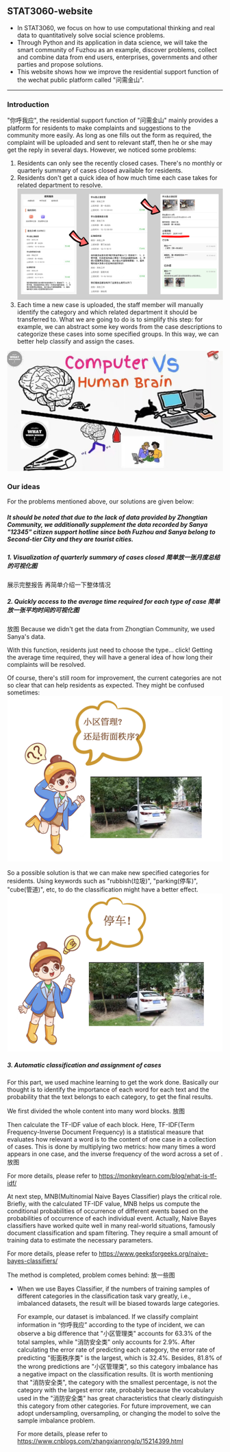 ## STAT3060-website
- In STAT3060, we focus on how to use computational thinking and real data to quantitatively solve social science problems. 
- Through Python and its application in data science, we will take the smart community of Fuzhou as an example, discover problems, collect and combine data from end users, enterprises, governments and other parties and propose solutions. 
- This website shows how we improve the residential support function of the wechat public platform called "问需金山".
<hr>

### Introduction
"你呼我应", the residential support function of "问需金山" mainly provides a platform for residents to make complaints and suggestions to the community more easily. As long as one fills out the form as required, the complaint will be uploaded and sent to relevant staff, then he or she may get the reply in several days.
However, we noticed some problems:
1. Residents can only see the recently closed cases. There's no monthly or quarterly summary of cases closed available for residents. 
2. Residents don't get a quick idea of how much time each case takes for related department to resolve. ![imagebmx](sjbmx.jpg)
3. Each time a new case is uploaded, the staff member will manually identify the category and which related department it should be transferred to. What we are going to do is to simplify this step: for example, we can abstract some key words from the case descriptions to categorize these cases into some specified groups. In this way, we can better help classify and assign the cases. 

![image1](1.jpg)

### Our ideas
For the problems mentioned above, our solutions are given below:

##### It should be noted that due to the lack of data provided by Zhongtian Community, we additionally supplement the data recorded by Sanya "12345" citizen support hotline since both Fuzhou and Sanya belong to Second-tier City and they are tourist cities. 

##### 1. Visualization of quarterly summary of cases closed 简单放一张月度总结的可视化图
展示完整报告 再简单介绍一下整体情况


##### 2. Quickly access to the average time required for each type of case 简单放一张平均时间的可视化图
放图 Because we didn't get the data from Zhongtian Community, we used Sanya's data.

With this function, residents just need to choose the type... click! Getting the average time required, they will have a general idea of how long their complaints will be resolved.

Of course, there's still room for improvement, the current categories are not so clear that can help residents as expected. They might be confused sometimes: 
![imagetime1](wp-data1.jpg)

So a possible solution is that we can make new specified categories for residents. Using keywords such as "rubbish(垃圾)", "parking(停车)", "cube(管道)", etc, to do the classification might have a better effect. 
![imagetime2](wp-data2.jpg)


##### 3. Automatic classification and assignment of cases
For this part, we used machine learning to get the work done. Basically our thought is to identify the importance of each word for each text and the probability that the text belongs to each category, to get the final results.

We first divided the whole content into many word blocks. 放图

Then calculate the TF-IDF value of each block. Here, TF-IDF(Term Frequency-Inverse Document Frequency) is a statistical measure that evaluates how relevant a word is to the content of one case in a collection of cases. This is done by multiplying two metrics: how many times a word appears in one case, and the inverse frequency of the word across a set of . 放图

For more details, please refer to https://monkeylearn.com/blog/what-is-tf-idf/

At next step, MNB(Multinomial Naive Bayes Classifier) plays the critical role. Briefly, with the calculated TF-IDF value, MNB helps us compute the conditional probabilities of occurrence of different events based on the probabilities of occurrence of each individual event. Actually, Naive Bayes classifiers have worked quite well in many real-world situations, famously document classification and spam filtering. They require a small amount of training data to estimate the necessary parameters.

For more details, please refer to https://www.geeksforgeeks.org/naive-bayes-classifiers/

The method is completed, problem comes behind:
放一些图
- When we use Bayes Classifier, if the numbers of training samples of different categories in the classification task vary greatly, i.e., imbalanced datasets, the result will be biased towards large categories. 

  For example, our dataset is imbalanced. If we classify complaint information in “你呼我应” according to the type of incident, we can observe a big difference that "小区管理类" accounts for 63.3% of the total samples, while "消防安全类" only accounts for 2.9%. After calculating the error rate of predicting each category, the error rate of predicting "街面秩序类" is the largest, which is 32.4%. Besides, 81.8% of the wrong predictions are "小区管理类", so this category imbalance has a negative impact on the classification results. (It is worth mentioning that "消防安全类", the category with the smallest percentage, is not the category with the largest error rate, probably because the vocabulary used in the "消防安全类" has great characteristics that clearly distinguish this category from other categories. For future improvement, we can adopt undersampling, oversampling, or changing the model to solve the sample imbalance problem. 

  For more details, please refer to https://www.cnblogs.com/zhangxianrong/p/15214399.html







<script src="https://cdn.plot.ly/plotly-latest.min.js"></script>


<div>                            <div id="22a21796-9330-4113-864d-969544b74d05" class="plotly-graph-div" style="height:100%; width:100%;"></div>            <script type="text/javascript">                                    window.PLOTLYENV=window.PLOTLYENV || {};                                    if (document.getElementById("22a21796-9330-4113-864d-969544b74d05")) {                    Plotly.newPlot(                        "22a21796-9330-4113-864d-969544b74d05",                        [{"coloraxis":"coloraxis","geo":"geo","hovertemplate":"STRSTATE=%{location}<br>storenum=%{z}<extra></extra>","locationmode":"USA-states","locations":["AL","AR","AZ","CA","CO","DE","FL","GA","IA","ID","IL","IN","KS","KY","LA","MD","MI","MN","MO","MS","MT","NC","ND","NE","NM","NV","NY","OH","OK","OR","PA","SC","SD","TN","TX","UT","VA","WA","WI","WV","WY"],"name":"","z":[90,81,55,159,56,8,175,114,55,17,130,88,53,81,83,41,77,52,117,65,11,112,8,26,29,23,83,124,82,29,116,63,11,97,315,28,81,39,77,32,9],"type":"choropleth"}],                        {"coloraxis":{"colorbar":{"title":{"text":"storenum"}},"colorscale":[[0.0,"#0d0887"],[0.1111111111111111,"#46039f"],[0.2222222222222222,"#7201a8"],[0.3333333333333333,"#9c179e"],[0.4444444444444444,"#bd3786"],[0.5555555555555556,"#d8576b"],[0.6666666666666666,"#ed7953"],[0.7777777777777778,"#fb9f3a"],[0.8888888888888888,"#fdca26"],[1.0,"#f0f921"]]},"geo":{"domain":{"x":[0.0,1.0],"y":[0.0,1.0]},"scope":"usa"},"legend":{"tracegroupgap":0},"template":{"data":{"barpolar":[{"marker":{"line":{"color":"#E5ECF6","width":0.5},"pattern":{"fillmode":"overlay","size":10,"solidity":0.2}},"type":"barpolar"}],"bar":[{"error_x":{"color":"#2a3f5f"},"error_y":{"color":"#2a3f5f"},"marker":{"line":{"color":"#E5ECF6","width":0.5},"pattern":{"fillmode":"overlay","size":10,"solidity":0.2}},"type":"bar"}],"carpet":[{"aaxis":{"endlinecolor":"#2a3f5f","gridcolor":"white","linecolor":"white","minorgridcolor":"white","startlinecolor":"#2a3f5f"},"baxis":{"endlinecolor":"#2a3f5f","gridcolor":"white","linecolor":"white","minorgridcolor":"white","startlinecolor":"#2a3f5f"},"type":"carpet"}],"choropleth":[{"colorbar":{"outlinewidth":0,"ticks":""},"type":"choropleth"}],"contourcarpet":[{"colorbar":{"outlinewidth":0,"ticks":""},"type":"contourcarpet"}],"contour":[{"colorbar":{"outlinewidth":0,"ticks":""},"colorscale":[[0.0,"#0d0887"],[0.1111111111111111,"#46039f"],[0.2222222222222222,"#7201a8"],[0.3333333333333333,"#9c179e"],[0.4444444444444444,"#bd3786"],[0.5555555555555556,"#d8576b"],[0.6666666666666666,"#ed7953"],[0.7777777777777778,"#fb9f3a"],[0.8888888888888888,"#fdca26"],[1.0,"#f0f921"]],"type":"contour"}],"heatmapgl":[{"colorbar":{"outlinewidth":0,"ticks":""},"colorscale":[[0.0,"#0d0887"],[0.1111111111111111,"#46039f"],[0.2222222222222222,"#7201a8"],[0.3333333333333333,"#9c179e"],[0.4444444444444444,"#bd3786"],[0.5555555555555556,"#d8576b"],[0.6666666666666666,"#ed7953"],[0.7777777777777778,"#fb9f3a"],[0.8888888888888888,"#fdca26"],[1.0,"#f0f921"]],"type":"heatmapgl"}],"heatmap":[{"colorbar":{"outlinewidth":0,"ticks":""},"colorscale":[[0.0,"#0d0887"],[0.1111111111111111,"#46039f"],[0.2222222222222222,"#7201a8"],[0.3333333333333333,"#9c179e"],[0.4444444444444444,"#bd3786"],[0.5555555555555556,"#d8576b"],[0.6666666666666666,"#ed7953"],[0.7777777777777778,"#fb9f3a"],[0.8888888888888888,"#fdca26"],[1.0,"#f0f921"]],"type":"heatmap"}],"histogram2dcontour":[{"colorbar":{"outlinewidth":0,"ticks":""},"colorscale":[[0.0,"#0d0887"],[0.1111111111111111,"#46039f"],[0.2222222222222222,"#7201a8"],[0.3333333333333333,"#9c179e"],[0.4444444444444444,"#bd3786"],[0.5555555555555556,"#d8576b"],[0.6666666666666666,"#ed7953"],[0.7777777777777778,"#fb9f3a"],[0.8888888888888888,"#fdca26"],[1.0,"#f0f921"]],"type":"histogram2dcontour"}],"histogram2d":[{"colorbar":{"outlinewidth":0,"ticks":""},"colorscale":[[0.0,"#0d0887"],[0.1111111111111111,"#46039f"],[0.2222222222222222,"#7201a8"],[0.3333333333333333,"#9c179e"],[0.4444444444444444,"#bd3786"],[0.5555555555555556,"#d8576b"],[0.6666666666666666,"#ed7953"],[0.7777777777777778,"#fb9f3a"],[0.8888888888888888,"#fdca26"],[1.0,"#f0f921"]],"type":"histogram2d"}],"histogram":[{"marker":{"pattern":{"fillmode":"overlay","size":10,"solidity":0.2}},"type":"histogram"}],"mesh3d":[{"colorbar":{"outlinewidth":0,"ticks":""},"type":"mesh3d"}],"parcoords":[{"line":{"colorbar":{"outlinewidth":0,"ticks":""}},"type":"parcoords"}],"pie":[{"automargin":true,"type":"pie"}],"scatter3d":[{"line":{"colorbar":{"outlinewidth":0,"ticks":""}},"marker":{"colorbar":{"outlinewidth":0,"ticks":""}},"type":"scatter3d"}],"scattercarpet":[{"marker":{"colorbar":{"outlinewidth":0,"ticks":""}},"type":"scattercarpet"}],"scattergeo":[{"marker":{"colorbar":{"outlinewidth":0,"ticks":""}},"type":"scattergeo"}],"scattergl":[{"marker":{"colorbar":{"outlinewidth":0,"ticks":""}},"type":"scattergl"}],"scattermapbox":[{"marker":{"colorbar":{"outlinewidth":0,"ticks":""}},"type":"scattermapbox"}],"scatterpolargl":[{"marker":{"colorbar":{"outlinewidth":0,"ticks":""}},"type":"scatterpolargl"}],"scatterpolar":[{"marker":{"colorbar":{"outlinewidth":0,"ticks":""}},"type":"scatterpolar"}],"scatter":[{"fillpattern":{"fillmode":"overlay","size":10,"solidity":0.2},"type":"scatter"}],"scatterternary":[{"marker":{"colorbar":{"outlinewidth":0,"ticks":""}},"type":"scatterternary"}],"surface":[{"colorbar":{"outlinewidth":0,"ticks":""},"colorscale":[[0.0,"#0d0887"],[0.1111111111111111,"#46039f"],[0.2222222222222222,"#7201a8"],[0.3333333333333333,"#9c179e"],[0.4444444444444444,"#bd3786"],[0.5555555555555556,"#d8576b"],[0.6666666666666666,"#ed7953"],[0.7777777777777778,"#fb9f3a"],[0.8888888888888888,"#fdca26"],[1.0,"#f0f921"]],"type":"surface"}],"table":[{"cells":{"fill":{"color":"#EBF0F8"},"line":{"color":"white"}},"header":{"fill":{"color":"#C8D4E3"},"line":{"color":"white"}},"type":"table"}]},"layout":{"annotationdefaults":{"arrowcolor":"#2a3f5f","arrowhead":0,"arrowwidth":1},"autotypenumbers":"strict","coloraxis":{"colorbar":{"outlinewidth":0,"ticks":""}},"colorscale":{"diverging":[[0,"#8e0152"],[0.1,"#c51b7d"],[0.2,"#de77ae"],[0.3,"#f1b6da"],[0.4,"#fde0ef"],[0.5,"#f7f7f7"],[0.6,"#e6f5d0"],[0.7,"#b8e186"],[0.8,"#7fbc41"],[0.9,"#4d9221"],[1,"#276419"]],"sequential":[[0.0,"#0d0887"],[0.1111111111111111,"#46039f"],[0.2222222222222222,"#7201a8"],[0.3333333333333333,"#9c179e"],[0.4444444444444444,"#bd3786"],[0.5555555555555556,"#d8576b"],[0.6666666666666666,"#ed7953"],[0.7777777777777778,"#fb9f3a"],[0.8888888888888888,"#fdca26"],[1.0,"#f0f921"]],"sequentialminus":[[0.0,"#0d0887"],[0.1111111111111111,"#46039f"],[0.2222222222222222,"#7201a8"],[0.3333333333333333,"#9c179e"],[0.4444444444444444,"#bd3786"],[0.5555555555555556,"#d8576b"],[0.6666666666666666,"#ed7953"],[0.7777777777777778,"#fb9f3a"],[0.8888888888888888,"#fdca26"],[1.0,"#f0f921"]]},"colorway":["#636efa","#EF553B","#00cc96","#ab63fa","#FFA15A","#19d3f3","#FF6692","#B6E880","#FF97FF","#FECB52"],"font":{"color":"#2a3f5f"},"geo":{"bgcolor":"white","lakecolor":"white","landcolor":"#E5ECF6","showlakes":true,"showland":true,"subunitcolor":"white"},"hoverlabel":{"align":"left"},"hovermode":"closest","mapbox":{"style":"light"},"paper_bgcolor":"white","plot_bgcolor":"#E5ECF6","polar":{"angularaxis":{"gridcolor":"white","linecolor":"white","ticks":""},"bgcolor":"#E5ECF6","radialaxis":{"gridcolor":"white","linecolor":"white","ticks":""}},"scene":{"xaxis":{"backgroundcolor":"#E5ECF6","gridcolor":"white","gridwidth":2,"linecolor":"white","showbackground":true,"ticks":"","zerolinecolor":"white"},"yaxis":{"backgroundcolor":"#E5ECF6","gridcolor":"white","gridwidth":2,"linecolor":"white","showbackground":true,"ticks":"","zerolinecolor":"white"},"zaxis":{"backgroundcolor":"#E5ECF6","gridcolor":"white","gridwidth":2,"linecolor":"white","showbackground":true,"ticks":"","zerolinecolor":"white"}},"shapedefaults":{"line":{"color":"#2a3f5f"}},"ternary":{"aaxis":{"gridcolor":"white","linecolor":"white","ticks":""},"baxis":{"gridcolor":"white","linecolor":"white","ticks":""},"bgcolor":"#E5ECF6","caxis":{"gridcolor":"white","linecolor":"white","ticks":""}},"title":{"x":0.05},"xaxis":{"automargin":true,"gridcolor":"white","linecolor":"white","ticks":"","title":{"standoff":15},"zerolinecolor":"white","zerolinewidth":2},"yaxis":{"automargin":true,"gridcolor":"white","linecolor":"white","ticks":"","title":{"standoff":15},"zerolinecolor":"white","zerolinewidth":2}}},"title":{"text":"Number of Walmarts Per State"}},                        {"responsive": true}                    )                };                            </script>        </div>
